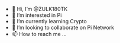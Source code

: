- 👋 Hi, I’m @ZULK180TK
- 👀 I’m interested in Pi
- 🌱 I’m currently learning Crypto
- 💞️ I’m looking to collaborate on Pi Network
- 📫 How to reach me ...

<!---
ZULK180TK/ZULK180TK is a ✨ special ✨ repository because its `README.md` (this file) appears on your GitHub profile.
You can click the Preview link to take a look at your changes.
--->
